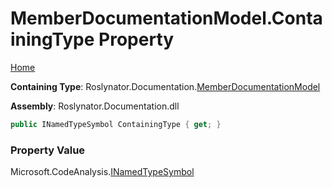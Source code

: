 <a name="_top"></a>

# MemberDocumentationModel\.ContainingType Property

[Home](../../../../README.md#_top)

**Containing Type**: Roslynator\.Documentation\.[MemberDocumentationModel](../README.md#_top)

**Assembly**: Roslynator\.Documentation\.dll

```csharp
public INamedTypeSymbol ContainingType { get; }
```

### Property Value

Microsoft\.CodeAnalysis\.[INamedTypeSymbol](https://docs.microsoft.com/en-us/dotnet/api/microsoft.codeanalysis.inamedtypesymbol)

